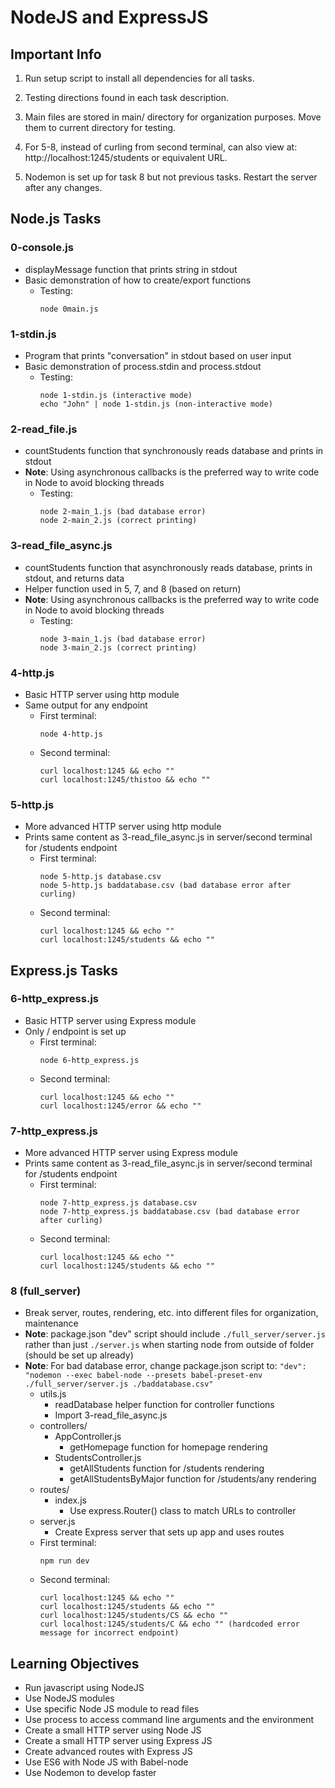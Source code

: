 # NodeJS and ExpressJS

## Important Info

1. Run setup script to install all dependencies for all tasks.

2. Testing directions found in each task description.

3. Main files are stored in main/ directory for organization purposes. Move them to current directory for testing.

4. For 5-8, instead of curling from second terminal, can also view at: http://localhost:1245/students or equivalent URL.

5. Nodemon is set up for task 8 but not previous tasks. Restart the server after any changes.

## Node.js Tasks

### 0-console.js
- displayMessage function that prints string in stdout
- Basic demonstration of how to create/export functions
	- Testing:
		```
		node 0main.js
		```

### 1-stdin.js
- Program that prints "conversation" in stdout based on user input
- Basic demonstration of process.stdin and process.stdout
	- Testing:
		```
		node 1-stdin.js (interactive mode)
		echo "John" | node 1-stdin.js (non-interactive mode)
		```

### 2-read_file.js
- countStudents function that synchronously reads database and prints in stdout
- **Note**: Using asynchronous callbacks is the preferred way to write code in Node to avoid blocking threads
	- Testing:
		```
		node 2-main_1.js (bad database error)
		node 2-main_2.js (correct printing)
		```

### 3-read_file_async.js
- countStudents function that asynchronously reads database, prints in stdout, and returns data
- Helper function used in 5, 7, and 8 (based on return)
- **Note**: Using asynchronous callbacks is the preferred way to write code in Node to avoid blocking threads
	- Testing:
		```
		node 3-main_1.js (bad database error)
		node 3-main_2.js (correct printing)
		```

### 4-http.js
- Basic HTTP server using http module
- Same output for any endpoint
	- First terminal:
		```
		node 4-http.js
		```
	- Second terminal:
		```
		curl localhost:1245 && echo ""
		curl localhost:1245/thistoo && echo ""
		```

### 5-http.js
- More advanced HTTP server using http module
- Prints same content as 3-read_file_async.js in server/second terminal for /students endpoint
	- First terminal:
		```
		node 5-http.js database.csv
		node 5-http.js baddatabase.csv (bad database error after curling)
		```
	- Second terminal:
		```
		curl localhost:1245 && echo ""
		curl localhost:1245/students && echo ""
		```

## Express.js Tasks

### 6-http_express.js
- Basic HTTP server using Express module
- Only / endpoint is set up
	- First terminal:
		```
		node 6-http_express.js
		```
	- Second terminal:
		```
		curl localhost:1245 && echo ""
		curl localhost:1245/error && echo ""
		```

### 7-http_express.js
- More advanced HTTP server using Express module
- Prints same content as 3-read_file_async.js in server/second terminal for /students endpoint
	- First terminal:
		```
		node 7-http_express.js database.csv
		node 7-http_express.js baddatabase.csv (bad database error after curling)
		```
	- Second terminal:
		```
		curl localhost:1245 && echo ""
		curl localhost:1245/students && echo ""
		```

### 8 (full_server)
- Break server, routes, rendering, etc. into different files for organization, maintenance
- **Note**: package.json "dev" script should include `./full_server/server.js` rather than just `./server.js` when starting node from outside of folder (should be set up already)
- **Note**: For bad database error, change package.json script to: `"dev": "nodemon --exec babel-node --presets babel-preset-env ./full_server/server.js ./baddatabase.csv"`
	- utils.js
		- readDatabase helper function for controller functions
		- Import 3-read_file_async.js
	- controllers/
		- AppController.js
			- getHomepage function for homepage rendering
		- StudentsController.js
			- getAllStudents function for /students rendering
			- getAllStudentsByMajor function for /students/any rendering
	- routes/
		- index.js
			- Use express.Router() class to match URLs to controller
	- server.js
		- Create Express server that sets up app and uses routes
	- First terminal:
		```
		npm run dev
		```
	- Second terminal:
		```
		curl localhost:1245 && echo ""
		curl localhost:1245/students && echo ""
		curl localhost:1245/students/CS && echo ""
		curl localhost:1245/students/C && echo "" (hardcoded error message for incorrect endpoint)
		```

## Learning Objectives
- Run javascript using NodeJS
- Use NodeJS modules
- Use specific Node JS module to read files
- Use process to access command line arguments and the environment
- Create a small HTTP server using Node JS
- Create a small HTTP server using Express JS
- Create advanced routes with Express JS
- Use ES6 with Node JS with Babel-node
- Use Nodemon to develop faster
